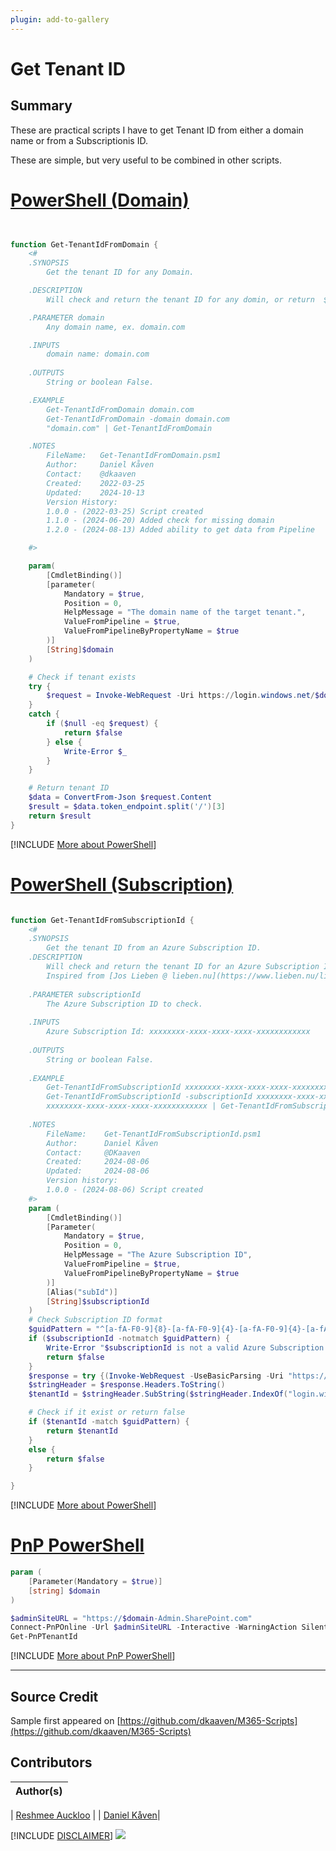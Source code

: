 ```yaml
---
plugin: add-to-gallery
---
```


# Get Tenant ID

## Summary

These are practical scripts I have to get Tenant ID from either a domain name or from a Subscriptionis ID.

These are simple, but very useful to be combined in other scripts.


# [PowerShell (Domain)](#tab/ps)

```powershell


function Get-TenantIdFromDomain {
    <#
    .SYNOPSIS
        Get the tenant ID for any Domain.

    .DESCRIPTION
        Will check and return the tenant ID for any domin, or return  $false if no ID is found.

    .PARAMETER domain
        Any domain name, ex. domain.com

    .INPUTS
        domain name: domain.com
 
    .OUTPUTS
        String or boolean False.

    .EXAMPLE
        Get-TenantIdFromDomain domain.com
        Get-TenantIdFromDomain -domain domain.com
        "domain.com" | Get-TenantIdFromDomain

    .NOTES
        FileName:   Get-TenantIdFromDomain.psm1
        Author:     Daniel Kåven
        Contact:    @dkaaven
        Created:    2022-03-25
        Updated:    2024-10-13
        Version History:
        1.0.0 - (2022-03-25) Script created
        1.1.0 - (2024-06-20) Added check for missing domain
        1.2.0 - (2024-08-13) Added ability to get data from Pipeline

    #>

    param(
        [CmdletBinding()]
        [parameter(
            Mandatory = $true,
            Position = 0,
            HelpMessage = "The domain name of the target tenant.",
            ValueFromPipeline = $true,
            ValueFromPipelineByPropertyName = $true
        )]
        [String]$domain
    )

    # Check if tenant exists
    try {
        $request = Invoke-WebRequest -Uri https://login.windows.net/$domain/.well-known/openid-configuration
    }
    catch {
        if ($null -eq $request) {
            return $false
        } else {
            Write-Error $_
        }
    }

    # Return tenant ID
    $data = ConvertFrom-Json $request.Content
    $result = $data.token_endpoint.split('/')[3]
    return $result
}

```
[!INCLUDE [More about PowerShell](../../docfx/includes/MORE-PS.md)]


# [PowerShell (Subscription)](#tab/ps1)

```powershell

function Get-TenantIdFromSubscriptionId {
    <#
    .SYNOPSIS
        Get the tenant ID from an Azure Subscription ID.
    .DESCRIPTION
        Will check and return the tenant ID for an Azure Subscription ID or return $false if no ID is found.
        Inspired from [Jos Lieben @ lieben.nu](https://www.lieben.nu/liebensraum/2020/08/get-tenant-id-using-azure-subscription-id/)
 
    .PARAMETER subscriptionId
        The Azure Subscription ID to check.
 
    .INPUTS
        Azure Subscription Id: xxxxxxxx-xxxx-xxxx-xxxx-xxxxxxxxxxxx
 
    .OUTPUTS
        String or boolean False.
 
    .EXAMPLE
        Get-TenantIdFromSubscriptionId xxxxxxxx-xxxx-xxxx-xxxx-xxxxxxxxxxxx
        Get-TenantIdFromSubscriptionId -subscriptionId xxxxxxxx-xxxx-xxxx-xxxx-xxxxxxxxxxxx
        xxxxxxxx-xxxx-xxxx-xxxx-xxxxxxxxxxxx | Get-TenantIdFromSubscriptionId
 
    .NOTES
        FileName:    Get-TenantIdFromSubscriptionId.psm1
        Author:      Daniel Kåven
        Contact:     @DKaaven
        Created:     2024-08-06
        Updated:     2024-08-06
        Version history:
        1.0.0 - (2024-08-06) Script created
    #>
    param (
        [CmdletBinding()]
        [Parameter(
            Mandatory = $true,
            Position = 0,
            HelpMessage = "The Azure Subscription ID",
            ValueFromPipeline = $true,
            ValueFromPipelineByPropertyName = $true
        )]
        [Alias("subId")]
        [String]$subscriptionId
    )
    # Check Subscription ID format
    $guidPattern = "^[a-fA-F0-9]{8}-[a-fA-F0-9]{4}-[a-fA-F0-9]{4}-[a-fA-F0-9]{4}-[a-fA-F0-9]{12}$"
    if ($subscriptionId -notmatch $guidPattern) {
        Write-Error "$subscriptionId is not a valid Azure Subscription ID."
        return $false
    }
    $response = try {(Invoke-WebRequest -UseBasicParsing -Uri "https://management.azure.com/subscriptions/$($subscriptionId)?api-version=2015-01-01" -ErrorAction Stop).BaseResponse} catch { $_.Exception.Response } 
    $stringHeader = $response.Headers.ToString()
    $tenantId = $stringHeader.SubString($stringHeader.IndexOf("login.windows.net")+18,36)

    # Check if it exist or return false
    if ($tenantId -match $guidPattern) {
        return $tenantId
    }
    else {
        return $false
    }

}

```
[!INCLUDE [More about PowerShell](../../docfx/includes/MORE-PS.md)]

# [PnP PowerShell](#tab/ps1)

```powershell
param (
    [Parameter(Mandatory = $true)]
    [string] $domain
)

$adminSiteURL = "https://$domain-Admin.SharePoint.com"
Connect-PnPOnline -Url $adminSiteURL -Interactive -WarningAction SilentlyContinue
Get-PnPTenantId

```
[!INCLUDE [More about PnP PowerShell](../../docfx/includes/MORE-PNPPS.md)]

***

## Source Credit

Sample first appeared on [https://github.com/dkaaven/M365-Scripts](https://github.com/dkaaven/M365-Scripts)

## Contributors

| Author(s) |
|-----------|

| [Reshmee Auckloo](https://github.com/reshmee011) |
| [Daniel Kåven](https://github.com/dkaaven)|


[!INCLUDE [DISCLAIMER](../../docfx/includes/DISCLAIMER.md)]
<img src="https://m365-visitor-stats.azurewebsites.net/script-samples/scripts/aad-get-tenantid" aria-hidden="true" />
